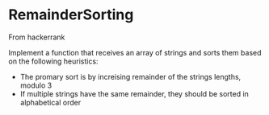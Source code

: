 # RemainderSorting
From hackerrank

Implement a function that receives an array of strings and sorts them based on the following heuristics:
- The promary sort is by increising remainder of the strings lengths, modulo 3
- If multiple strings have the same remainder, they should be sorted in alphabetical order
